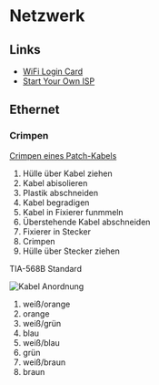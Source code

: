 # Netzwerk

## Links

- [WiFi Login Card](https://wifi.dev.bdw.to/)
- [Start Your Own ISP](https://startyourownisp.com/)

## Ethernet

### Crimpen

[Crimpen eines Patch-Kabels](https://www.grundlagen-computer.de/netzwerk/anleitung-netzwerkkabel-selbst-erstellen-crimpen-eines-patch-kabels-cat-5)

1. Hülle über Kabel ziehen
2. Kabel abisolieren
3. Plastik abschneiden
4. Kabel begradigen
5. Kabel in Fixierer funmmeln
6. Überstehende Kabel abschneiden
7. Fixierer in Stecker
8. Crimpen
9. Hülle über Stecker ziehen

TIA-568B Standard

![Kabel Anordnung](https://www.grundlagen-computer.de/wp-content/uploads/2010/04/Netzwerkkabel-Belegung.jpg)

1. weiß/orange
2. orange
3. weiß/grün
4. blau
5. weiß/blau
6. grün
7. weiß/braun
8. braun